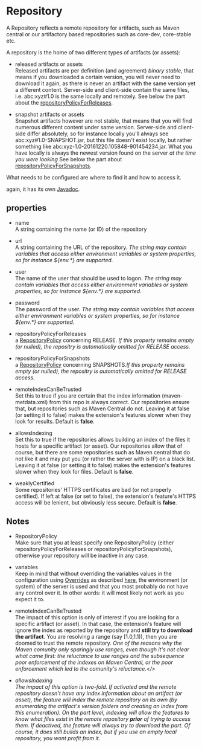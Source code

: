 Repository
==========

A Repository reflects a remote repository for artifacts, such as Maven central or our artifactory based repositories such as core-dev, core-stable etc.

A repository is the home of two different types of artifacts (or assets):
- released artifacts or assets  
Released artifacts are per definition (and agreement) <i>binary stable</i>, that means if you downloaded a certain version, you will never need to download it again, as there is never an artifact with the same version yet a different content. Server-side and client-side contain the same files, i.e. abc:xyz#1.0 is the same locally and remotely. See below the part about the [repositoryPolicyForReleases](./repositorypolicy.md).

- snapshot artifacts or assets  
Snapshot artifacts however are not stable, that means that you will find numerous different content under same version. Server-side and client-side differ absolutely, so for instance locally you'll always see abc:xyz#1.0-SNAPSHOT.jar, but this file doesn't exist locally, but rather something like abc:xyz-1.0-20161220.105848-901454234.jar. What you have locally is always the newest version found on the server <i>at the time you were looking</i> See below the part about [repositoryPolicyForSnapshots](./repositorypolicy.md).

What needs to be configured are where to find it and how to access it.

again, it has its own [Javadoc](javadoc:com.braintribe.model.artifact.processing.cfg.repository.details.Repository).


properties
----------

- name  
A string containing the name (or ID) of the repository

- url  
A string containing the URL of the repository. <i>The string may contain variables that access either environment variables or system properties, so for instance ${env.\*} are supported.</i>

- user   
The name of the user that should be used to logon. <i>The string may contain variables that access either environment variables or system properties, so for instance ${env.\*} are supported</i>.

- password   
The password of the user. <i>The string may contain variables that access either environment variables or system properties, so for instance ${env.\*} are supported.</i>

- repositoryPolicyForReleases   
a [RepositoryPolicy](./repositorypolicy.md) concerning RELEASE. <i>If this property remains empty (or nulled), the repositry is automatically omitted for RELEASE access.</i>

- repositoryPolicyForSnapshots   
a [RepositoryPolicy](./repositorypolicy.md) concerning SNAPSHOTS.<i>If this property remains empty (or nulled), the repositry is automatically omitted for RELEASE access.</i>

- remoteIndexCanBeTrusted  
Set this to true if you are certain that the index information (maven-metdata.xml) from this repo is always correct. Our repositories ensure that, but repositories such as Maven Central do not. Leaving it at false (or setting it to false) makes the extension's features slower when they look for results. Default is <b>false</b>.

- allowsIndexing   
Set this to true if the repositories allows building an index of the files it hosts for a specific artifact (or asset). Our repositories allow that of course, but there are some repositories such as Maven central that do not like it and may put you (or rather the server with is IP) on a black list. Leaving it at false (or setting it to false) makes the extension's features slower when they look for files. Default is <b>false</b>.

- weaklyCertified  
Some repositories' HTTPS certificates are bad (or not properly certified). If left at false (or set to false), the extension's feature's HTTPS access will be lenient, but obviously less secure. Default is <b>false</b>.


Notes
-----

- RepositoryPolicy  
Make sure that you at least specify one RepositoryPolicy (either repositoryPolicyForReleases or repositoryPolicyForSnapshots), otherwise your repository will be inactive in any case.

- variables   
Keep in mind that without overriding the variables values in the configuration using [Overrides](../overrides.md) as described [here](../configuration.md), the environment (or system) of the server is used and that you most probably do not have any control over it. In other words: it will most likely not work as you expect it to.

- remoteIndexCanBeTrusted   
The impact of this option is only of interest if you are looking for a specific artifact (or asset). In that case, the extension's feature will ignore the index as reported by the repository and <b>still try to download the artifact</b>. You are resolving a range (say [1.0,1.1)), then you are doomed to trust the remote repository. <i>One of the reasons why the Maven comunity only sparingly use ranges, even though it's not clear what came first: the reluctance to use ranges and the subsequence poor enforcement of the indexes on Maven Central, or the poor enforcement which led to the comunity's reluctance.</>

- allowsIndexing   
The impact of this option is two-fold. If activated and the remote repository doesn't have any index information about an artifact (or asset), the feature will index the remote repository on its own (by enumerating the artifact's version folders and creating an index from this enumeration). On the part level, indexing will allow the features to know what files exist in the remote repository <b>prior</b> of trying to access them. If deactived, the feature will always try to download the part. Of course, it does still builds an index, but if you use an empty local repository, you wont profit from it.
